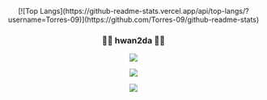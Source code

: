 <div align="center">
  <a>[![Top Langs](https://github-readme-stats.vercel.app/api/top-langs/?username=Torres-09)](https://github.com/Torres-09/github-readme-stats)
</a>

  ### 🏃‍♂️ hwan2da 🏃‍♂️ 

  <a href="https://github.com/Torres-09"><img src="https://hits.seeyoufarm.com/api/count/incr/badge.svg?url=https%3A%2F%2Fgithub.com%2FTorres-09&count_bg=%23000000&title_bg=%23000000&icon=github.svg&icon_color=%23E7E7E7&title=GitHub&edge_flat=false)"/></a>

  <a href="https://solved.ac/dla280"><img src="http://mazassumnida.wtf/api/mini/generate_badge?boj=dla280"/></a>

  <a href="https://velog.io/@hwan2da"><img src="https://img.shields.io/badge/hwan2da.log-3DDC84?style=flat-square&logo=Velog&logoColor=white"/></a>

  <br>
  </div>
